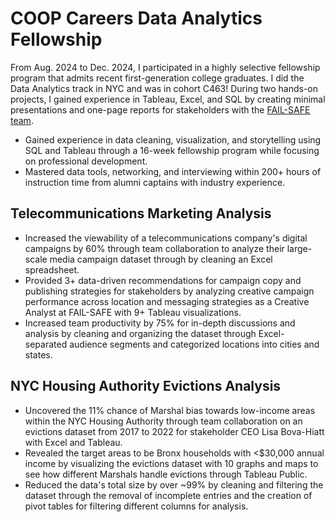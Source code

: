 # COOP Careers Data Analytics Fellowship
From Aug. 2024 to Dec. 2024, I participated in a highly selective fellowship program that admits recent first-generation college graduates. I did the Data Analytics track in NYC and was in cohort C463! 
During two hands-on projects, I gained experience in Tableau, Excel, and SQL by creating minimal presentations and one-page reports for stakeholders with the [FAIL-SAFE team](https://github.com/alyssarose05/COOP/blob/main/FAIL-SAFE.md).  

- Gained experience in data cleaning, visualization, and storytelling using SQL and Tableau through a 16-week fellowship program while focusing on professional development.
- Mastered data tools, networking, and interviewing within 200+ hours of instruction time from alumni captains with industry experience.

## Telecommunications Marketing Analysis
- Increased the viewability of a telecommunications company's digital campaigns by 60% through team collaboration to analyze their large-scale media campaign dataset through by cleaning an Excel spreadsheet.
- Provided 3+ data-driven recommendations for campaign copy and publishing strategies for stakeholders by analyzing creative campaign performance across location and messaging strategies as a Creative Analyst at FAIL-SAFE with 9+ Tableau visualizations.
- Increased team productivity by 75% for in-depth discussions and analysis by cleaning and organizing the dataset through Excel-separated audience segments and categorized locations into cities and states.

## NYC Housing Authority Evictions Analysis
- Uncovered the 11% chance of Marshal bias towards low-income areas within the NYC Housing Authority through team collaboration on an evictions dataset from 2017 to 2022 for stakeholder CEO Lisa Bova-Hiatt with Excel and Tableau.
- Revealed the target areas to be Bronx households with <$30,000 annual income by visualizing the evictions dataset with 10 graphs and maps to see how different Marshals handle evictions through Tableau Public.
- Reduced the data's total size by over ~99% by cleaning and filtering the dataset through the removal of incomplete entries and the creation of pivot tables for filtering different columns for analysis.

